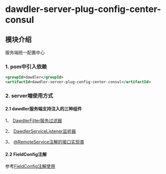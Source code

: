 # dawdler-server-plug-config-center-consul

## 模块介绍

服务端统一配置中心

### 1. pom中引入依赖

```xml
<groupId>dawdler</groupId>
<artifactId>dawdler-server-plug-config-center-consul</artifactId>
```

### 2. server端使用方式

#### 2.1 dawdler服务端支持注入的三种组件

1、 [DawdlerFilter服务过滤器](../../../dawdler-server/README.md#4-dawdler服务过滤器)

2、 [DawdlerServiceListener监听器](../../../dawdler-server/README.md#3-dawdler服务器启动销毁监听器)

3、 [@RemoteService注解的接口实现类](../../../dawdler-core/README.md#2-RemoteService注解)

#### 2.2 FieldConfig注解

参考[FieldConfig注解使用](../../dawdler-config-center-core/README.md#1-FieldConfig注解)
